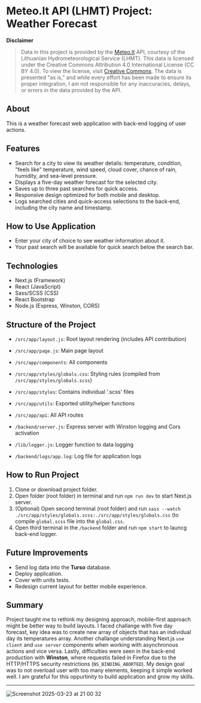 # Meteo.lt API (LHMT) Project: Weather Forecast

**Disclaimer**  
> Data in this project is provided by the [Meteo.lt](https://api.meteo.lt/) API, courtesy of the Lithuanian Hydrometeorological Service (LHMT). This data is licensed under the Creative Commons Attribution 4.0 International License (CC BY 4.0). To view the license, visit [Creative Commons](https://creativecommons.org/licenses/by/4.0/). The data is presented "as is," and while every effort has been made to ensure its proper integration, I am not responsible for any inaccuracies, delays, or errors in the data provided by the API.

## About
This is a weather forecast web application with back-end logging of user actions.

## Features
- Search for a city to view its weather details: temperature, condition, "feels like" temperature, wind speed, cloud cover, chance of rain, humidity, and sea-level pressure.
- Displays a five-day weather forecast for the selected city.
- Saves up to three past searches for quick access.
- Responsive design optimized for both mobile and desktop.
- Logs searched cities and quick-access selections to the back-end, including the city name and timestamp.

## How to Use Application
- Enter your city of choice to see weather information about it.
- Your past search will be available for quick search below the search bar.

## Technologies
- Next.js (Framework)
- React (JavaScript)
- Sass/SCSS (CSS)
- React Bootstrap
- Node.js (Express, Winston, CORS)

## Structure of the Project
- `/src/app/layout.js`: Root layout rendering (includes API contribution)
- `/src/app/page.js`: Main page layout
- `/src/app/components`: All components
- `/src/app/styles/globals.css`: Styling rules (compiled from `/src/app/styles/globals.scss`)
- `/src/app/styles`: Contains individual '.scss' files
- `/src/app/utils`: Exported utility/helper functions
- `/src/app/api`: All API routes

- `/backend/server.js`: Express server with Winston logging and Cors activation
- `/lib/logger.js`: Logger function to data logging
- `/backend/logs/app.log`: Log file for application logs

## How to Run Project
1. Clone or download project folder.
2. Open folder (root folder) in terminal and run `npm run dev` to start Next.js server.
3. (Optional) Open second terminal (root folder) and run `sass --watch ./src/app/styles/globals.scss:./src/app/styles/globals.css` (to compile `global.scss` file into the `global.css`.
4. Open third terminal in the `/backend` folder and run `npm start` to launcg back-end logger.

## Future Improvements
- Send log data into the **Turso** database.
- Deploy application.
- Cover with units tests.
- Redesign current layout for better mobile experience.

## Summary
Project taught me to rethink my designing approach, mobile-first approach might be better way to build layouts.
I faced challange with five day forecast, key idea was to create new array of objects that has an individual day its temperatures array.
Another challange understanding Next.js `use client` and `use server` components when working with asynchronous actions and vice versa.
Lastly, difficulties were seen in the back-end production with **Winston**, where requestis failed in Firefox due to the HTTP/HTTPS security restrictions (`NS_BINDING_ABORTED`).
My design goal was to not overload user with too many elements, keeping it simple worked well.
I am grateful for this oppurtinity to build application and grow my skills.

---
![Screenshot 2025-03-23 at 21 00 32](https://github.com/user-attachments/assets/6feefcb1-44ff-426a-aa8f-a3f8da1dd9d1)
